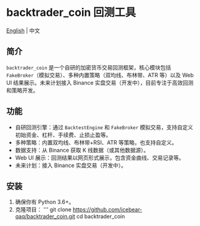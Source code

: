 # backtrader_coin 回测工具  
[English](#english) | 中文

## 简介
`backtrader_coin` 是一个自研的加密货币交易回测框架，核心模块包括 `FakeBroker`（模拟交易）、多种内置策略（双均线、布林带、ATR 等）以及 Web UI 结果展示。未来计划接入 Binance 实盘交易（开发中），目前专注于高效回测和策略开发。

## 功能
- 自研回测引擎：通过 `BacktestEngine` 和 `FakeBroker` 模拟交易，支持自定义初始资金、杠杆、手续费、止损止盈等。
- 多种策略：内置双均线、布林带+RSI、ATR 等策略，也支持自定义。
- 数据支持：从 Binance 获取 K 线数据（或其他数据源）。
- Web UI 展示：回测结果以网页形式展示，包含资金曲线、交易记录等。
- 未来计划：接入 Binance 实盘交易（开发中）。

## 安装
1. 确保你有 Python 3.6+。
2. 克隆项目：
  '''  git clone https://github.com/icebear-qaq/backtrader_coin.git
    cd backtrader_coin


